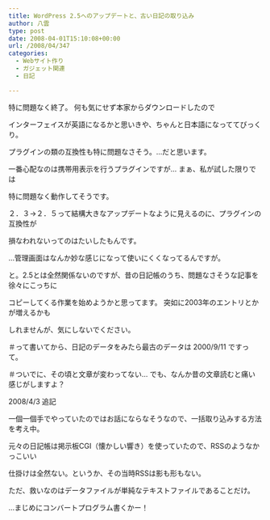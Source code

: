```yaml
---
title: WordPress 2.5へのアップデートと、古い日記の取り込み
author: 八雲
type: post
date: 2008-04-01T15:10:08+00:00
url: /2008/04/347
categories:
  - Webサイト作り
  - ガジェット関連
  - 日記

---
```

特に問題なく終了。 何も気にせず本家からダウンロードしたので
  
インターフェイスが英語になるかと思いきや、ちゃんと日本語になっててびっくり。

プラグインの類の互換性も特に問題なさそう。…だと思います。
  
一番心配なのは携帯用表示を行うプラグインですが… まぁ、私が試した限りでは
  
特に問題なく動作してそうです。

２．３→２．５って結構大きなアップデートなように見えるのに、プラグインの互換性が
  
損なわれないってのはたいしたもんです。
  
…管理画面はなんか妙な感じになって使いにくくなってるんですが。

と。2.5とは全然関係ないのですが、昔の日記帳のうち、問題なさそうな記事を徐々にこっちに
  
コピーしてくる作業を始めようかと思ってます。 突如に2003年のエントリとかが増えるかも
  
しれませんが、気にしないでください。
  
＃って書いてから、日記のデータをみたら最古のデータは 2000/9/11 ですって。
  
＃ついでに、その頃と文章が変わってない… でも、なんか昔の文章読むと痛い感じがしますよ？

2008/4/3 追記
  
一個一個手でやっていたのではお話にならなそうなので、一括取り込みする方法を考え中。
  
元々の日記帳は掲示板CGI（懐かしい響き）を使っていたので、RSSのようなかっこいい
  
仕掛けは全然ない。というか、その当時RSSは影も形もない。
  
ただ、救いなのはデータファイルが単純なテキストファイルであることだけ。
  
…まじめにコンバートプログラム書くかー！
